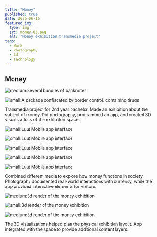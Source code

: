 ```yaml
---
title: "Money"
published: true
date: 2025-06-16
featured_img:
  type: img
  src: money-03.png
  alt: "Money exhibition transmedia project"
tags:
  - Work
  - Photography
  - 3d
  - Technology
---
```


## Money

![medium:Several bundles of banknotes](money-03.png)

![small:A package confiscated by border control, containing drugs](money-05.png)

Transmedia project for 2nd year bachelor. Made an exhibition about the subject of money. Did photography, programmed an app, and created 3D visualizations of the exhibition space.

![small:Luut Mobile app interface](money-09.png)

![small:Luut Mobile app interface](money-25.png)

![small:Luut Mobile app interface](money-07.png)


![small:Luut Mobile app interface](money-26.png)

![small:Luut Mobile app interface](money-08.png)

Combined different media to explore how money functions in society. Photography documented real-world interactions with currency, while the app provided interactive elements for visitors.


![medium:3d render of the money exhibition](money-14.png)

![small:3d render of the money exhibition](money-22.png)

![medium:3d render of the money exhibition](money-23.png)

The 3D visualizations helped plan the physical exhibition layout. App integrated with the space to provide additional content layers.
